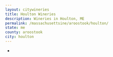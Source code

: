 ```yaml
---
layout: citywineries
title: Houlton Wineries
description: Wineries in Houlton, ME
permalink: /massachusettsine/aroostook/houlton/
state: me
county: aroostook
city: houlton
---
```

-
